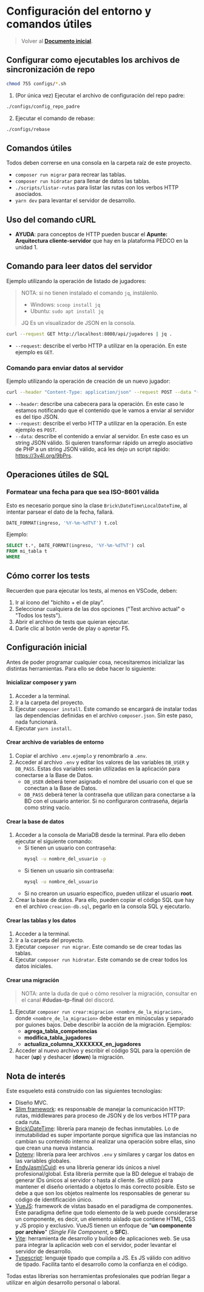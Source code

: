 # Configuración del entorno y comandos útiles

> Volver al [**Documento inicial**](README.md).

## Configurar como ejecutables los archivos de sincronización de repo

```sh
chmod 755 configs/*.sh
```

1. (Por única vez) Ejecutar el archivo de configuración del repo padre:

```sh
./configs/config_repo_padre
```

2. Ejecutar el comando de rebase:

```sh
./configs/rebase
```

## Comandos útiles

Todos deben correrse en una consola en la carpeta raíz de este proyecto.

- `composer run migrar` para recrear las tablas.
- `composer run hidratar` para llenar de datos las tablas.
- `./scripts/listar-rutas` para listar las rutas con los verbos HTTP asociados.
- `yarn dev` para levantar el servidor de desarrollo.

## Uso del comando cURL

- **AYUDA**: para conceptos de HTTP pueden buscar el **Apunte: Arquitectura cliente-servidor** que hay en la plataforma PEDCO en la unidad 1.

## Comando para leer datos del servidor

Ejemplo utilizando la operación de listado de jugadores:

> NOTA: si no tienen instalado el comando `jq`, instálenlo.
>
> - Windows: `scoop install jq`
> - Ubuntu: `sudo apt install jq`
>
> JQ Es un visualizador de JSON en la consola.

```sh
curl --request GET http://localhost:8080/api/jugadores | jq .
```

- `--request`: describe el verbo HTTP a utilizar en la operación. En este ejemplo es `GET`.

### Comando para enviar datos al servidor

Ejemplo utilizando la operación de creación de un nuevo jugador:

```sh
curl --header "Content-Type: application/json" --request POST --data "{\"nombre\":\"Olis\"}" http://localhost:8080/api/jugadores
```

- `--header`: describe una cabecera para la operación. En este caso le estamos notificando que el contenido que le vamos a enviar al servidor es del tipo JSON.
- `--request`: describe el verbo HTTP a utilizar en la operación. En este ejemplo es `POST`.
- `--data`: describe el contenido a enviar al servidor. En este caso es un string JSON válido. Si quieren transformar rápido un arreglo asociativo de PHP a un string JSON válido, acá les dejo un script rápido: https://3v4l.org/9bPrs.

## Operaciones útiles de SQL

### Formatear una fecha para que sea ISO-8601 válida

Esto es necesario porque sino la clase `Brick\DateTime\LocalDateTime`, al intentar parsear el dato de la fecha, fallará.

```sql
DATE_FORMAT(ingreso, '%Y-%m-%dT%T') t.col
```

Ejemplo:

```sql
SELECT t.*, DATE_FORMAT(ingreso, '%Y-%m-%dT%T') col
FROM mi_tabla t
WHERE
```

## Cómo correr los tests

Recuerden que para ejecutar los tests, al menos en VSCode, deben:

1. Ir al ícono del "bichito + el de play".
2. Seleccionar cualquiera de las dos opciones ("Test archivo actual" o "Todos los tests").
3. Abrir el archivo de tests que quieran ejecutar.
4. Darle clic al botón verde de play o apretar F5.

## Configuración inicial

Antes de poder programar cualquier cosa, necesitaremos inicializar las distintas herramientas. Para ello se debe hacer lo siguiente:

#### Inicializar composer y yarn

1. Acceder a la terminal.
2. Ir a la carpeta del proyecto.
3. Ejecutar `composer install`. Este comando se encargará de instalar todas las dependencias definidas en el archivo `composer.json`. Sin este paso, nada funcionará.
4. Ejecutar `yarn install`.

#### Crear archivo de variables de entorno

1. Copiar el archivo `.env.ejemplo` y renombrarlo a `.env`.
2. Acceder al archivo `.env` y editar los valores de las variables `DB_USER` y `DB_PASS`. Estas dos variables serán utilizadas en la aplicación para conectarse a la Base de Datos.
   - `DB_USER` deberá tener asignado el nombre del usuario con el que se conectan a la Base de Datos.
   - `DB_PASS` deberá tener la contraseña que utilizan para conectarse a la BD con el usuario anterior. Si no configuraron contraseña, dejarla como string vacío.

#### Crear la base de datos

1. Acceder a la consola de MariaDB desde la terminal. Para ello deben ejecutar el siguiente comando:
   - Si tienen un usuario con contraseña:
     ```sh
     mysql -u nombre_del_usuario -p
     ```
   - Si tienen un usuario sin contraseña:
     ```sh
     mysql -u nombre_del_usuario
     ```
   - Si no crearon un usuario específico, pueden utilizar el usuario **root**.
2. Crear la base de datos. Para ello, pueden copiar el código SQL que hay en el archivo `creacion-db.sql`, pegarlo en la consola SQL y ejecutarlo.

#### Crear las tablas y los datos

1. Acceder a la terminal.
2. Ir a la carpeta del proyecto.
3. Ejecutar `composer run migrar`. Este comando se de crear todas las tablas.
4. Ejecutar `composer run hidratar`. Este comando se de crear todos los datos iniciales.

#### Crear una migración

> NOTA: ante la duda de qué o cómo resolver la migración, consultar en el canal **#dudas-tp-final** del discord.

1. Ejecutar `composer run crear:migracion <nombre_de_la_migracion>`, donde `<nombre_de_la_migracion>` debe estar en minúsculas y separado por guiones bajos. Debe describir la acción de la migración. Ejemplos:
   - **agrega_tabla_competencias**
   - **modifica_tabla_jugadores**
   - **actualiza_columna_XXXXXXX_en_jugadores**
2. Acceder al nuevo archivo y escribir el código SQL para la operción de hacer (**up**) y deshacer (**down**) la migración.

## Nota de interés

Este esqueleto está construido con las siguientes tecnologías:

- Diseño MVC.
- [Slim framework](https://www.slimframework.com/): es responsable de manejar la comunicación HTTP: rutas, middlewares para proceso de JSON y de los verbos HTTP para cada ruta.
- [Brick\DateTime](https://github.com/brick/date-time): librería para manejo de fechas inmutables. Lo de inmutabilidad es super importante porque significa que las instancias no cambian su contenido interno al realizar una operación sobre ellas, sino que crean una nueva instancia.
- [Dotenv](https://github.com/vlucas/phpdotenv): librería para leer archivos `.env` y similares y cargar los datos en las variables globales.
- [EndyJasmi\Cuid](https://github.com/endyjasmi/cuid): es una librería generar ids únicos a nivel profesional/global. Esta librería permite que la BD delegue el trabajo de generar IDs únicos al servidor o hasta al cliente. Se utilizó para mantener el diseño orientado a objetos lo más correcto posible. Esto se debe a que son los objetos realmente los responsables de generar su código de identificación único.
- [VueJS](https://v3.vuejs.org/): framework de vistas basado en el paradigma de componentes. Este paradigma define que todo elemento de la web puede considerarse un componente, es decir, un elemento aislado que contiene HTML, CSS y JS propio y exclusivo. VueJS tienen un enfoque de "**un componente por archivo**" (_Single File Component_, o **SFC**).
- [Vite](https://vitejs.dev/): herramienta de desarrollo y buildeo de aplicaciones web. Se usa para integrar la aplicación web con el servidor, poder levantar el servidor de desarrollo.
- [Typescript](https://www.typescriptlang.org/): lenguaje tipado que compila a JS. Es JS válido con aditivo de tipado. Facilita tanto el desarrollo como la confianza en el código.

Todas estas librerías son herramientas profesionales que podrían llegar a utilizar en algún desarrollo personal o laboral.
